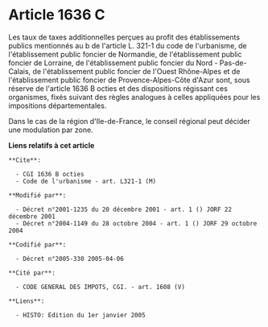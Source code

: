 # Article 1636 C

Les taux de taxes additionnelles perçues au profit des établissements publics mentionnés au b de l'article L. 321-1 du code
de l'urbanisme, de l'établissement public foncier de Normandie, de l'établissement public foncier de Lorraine, de
l'établissement public foncier du Nord - Pas-de-Calais, de l'établissement public foncier de l'Ouest Rhône-Alpes et de
l'établissement public foncier de Provence-Alpes-Côte d'Azur sont, sous réserve de l'article 1636 B octies et des
dispositions régissant ces organismes, fixés suivant des règles analogues à celles appliquées pour les impositions
départementales.

Dans le cas de la région d'Ile-de-France, le conseil régional peut décider une modulation par zone.

**Liens relatifs à cet article**

	**Cite**:

	  - CGI 1636 B octies
	  - Code de l'urbanisme - art. L321-1 (M)

	**Modifié par**:

	  - Décret n°2001-1235 du 20 décembre 2001 - art. 1 () JORF 22 décembre 2001
	  - Décret n°2004-1149 du 28 octobre 2004 - art. 1 () JORF 29 octobre 2004

	**Codifié par**:

	  - Décret n°2005-330 2005-04-06

	**Cité par**:

	  - CODE GENERAL DES IMPOTS, CGI. - art. 1608 (V)

	**Liens**:

	  - HISTO: Edition du 1er janvier 2005
